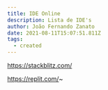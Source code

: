 ```yaml
---
title: IDE Online
description: Lista de IDE's
author: João Fernando Zanato
date: 2021-08-11T15:07:51.811Z
tags:
  - created
---
```

https://stackblitz.com/

https://replit.com/~